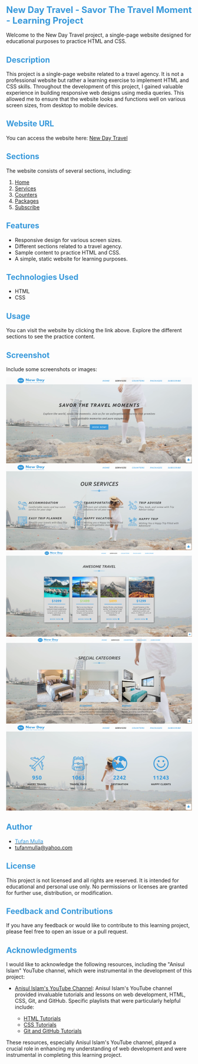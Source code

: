 # <h1 style="color: #3799db; font-size: 1.5rem">New Day Travel - Savor The Travel Moment - Learning Project</h1>

Welcome to the New Day Travel project, a single-page website designed for educational purposes to practice HTML and CSS.

## <h2 style="color: #3799db; font-size 1.2">Description</h2>

This project is a single-page website related to a travel agency. It is not a professional website but rather a learning exercise to implement HTML and CSS skills. Throughout the development of this project, I gained valuable experience in building responsive web designs using media queries. This allowed me to ensure that the website looks and functions well on various screen sizes, from desktop to mobile devices.

## <h2 style="color: #3799db; font-size 1.2">Website URL</h2>

You can access the website here: [New Day Travel](https://newdaytravel.netlify.app/)

## <h2 style="color: #3799db; font-size 1.2">Sections</h2>

The website consists of several sections, including:

1. [Home](https://newdaytravel.netlify.app/#)
2. [Services](https://newdaytravel.netlify.app/#services)
3. [Counters](https://newdaytravel.netlify.app/#counters)
4. [Packages](https://newdaytravel.netlify.app/#packages)
5. [Subscribe](https://newdaytravel.netlify.app/#subscribe)

## <h2 style="color: #3799db; font-size 1.2">Features</h2>

- Responsive design for various screen sizes.
- Different sections related to a travel agency.
- Sample content to practice HTML and CSS.
- A simple, static website for learning purposes.

## <h2 style="color: #3799db; font-size 1.2">Technologies Used</h2>

- HTML
- CSS

## <h2 style="color: #3799db; font-size 1.2">Usage</h2>

You can visit the website by clicking the link above. Explore the different sections to see the practice content.

## <h2 style="color: #3799db; font-size 1.2">Screenshot</h2>

Include some screenshots or images:

![Mobile Screenshot](./IMAGES/screenshots/New-Day-TravelScreenshot1.png)
![Tablet Screenshot](./IMAGES/screenshots/New-Day-TravelScreenshot-2.png)
![Large Tablet Screenshot](./IMAGES/screenshots/New-Day-TravelScreenshot-3.png)
![Desktop Screenshot](./IMAGES/screenshots/New-Day-TravelScreenshot-4.png)
![Desktop Screenshot](./IMAGES/screenshots/New-Day-TravelScreenshot-5.png)

## <h2 style="color: #3799db; font-size 1.2">Author</h2>

- [<span style="color: #3799db">Tufan Mulla</span>](https://www.tufanmulla.com/)
- tufanmulla@yahoo.com

## <h2 style="color: #3799db; font-size 1.2">License</h2>

This project is not licensed and all rights are reserved. It is intended for educational and personal use only. No permissions or licenses are granted for further use, distribution, or modification.

## <h2 style="color: #3799db; font-size 1.2">Feedback and Contributions</h2>

If you have any feedback or would like to contribute to this learning project, please feel free to open an issue or a pull request.

## <h2 style="color: #3799db; font-size 1.2">Acknowledgments</h2>

I would like to acknowledge the following resources, including the "Anisul Islam" YouTube channel, which were instrumental in the development of this project:

- [Anisul Islam's YouTube Channel](https://www.youtube.com/@anisul-islam): Anisul Islam's YouTube channel provided invaluable tutorials and lessons on web development, HTML, CSS, Git, and GitHub. Specific playlists that were particularly helpful include:

  - <span style="color:#3799db;">[HTML Tutorials](https://www.youtube.com/playlistlist?=PLgH5QX0i9K3oHBr5dsumGwjUxByN5Lnw3)</span>
  - <span style="color:#3799db;">[CSS Tutorials](https://www.youtube.com/playlist?list=PLgH5QX0i9K3qjCBXjTmv7Xeh8MDUUVJDO)</span>
  - <span style="color:#3799db;">[Git and GitHub Tutorials](https://www.youtube.com/playlist?list=PLgH5QX0i9K3qAW8DT6I0XOxC23qnA4FL-)</span>

These resources, especially Anisul Islam's YouTube channel, played a crucial role in enhancing my understanding of web development and were instrumental in completing this learning project.
